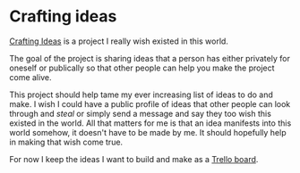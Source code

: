 # Crafting ideas
[Crafting Ideas](https://github.com/nikitavoloboev/crafting-ideas) is a project I really wish existed in this world.

The goal of the project is sharing ideas that a person has either privately for oneself or publically so that other people can help you make the project come alive.

This project should help tame my ever increasing list of ideas to do and make. I wish I could have a public profile of ideas that other people can look through and _steal_ or simply send a message and say they too wish this existed in the world. All that matters for me is that an idea manifests into this world somehow, it doesn't have to be made by me. It should hopefully help in making that wish come true.

For now I keep the ideas I want to build and make as a [Trello board](https://trello.com/b/alB1ryRP).